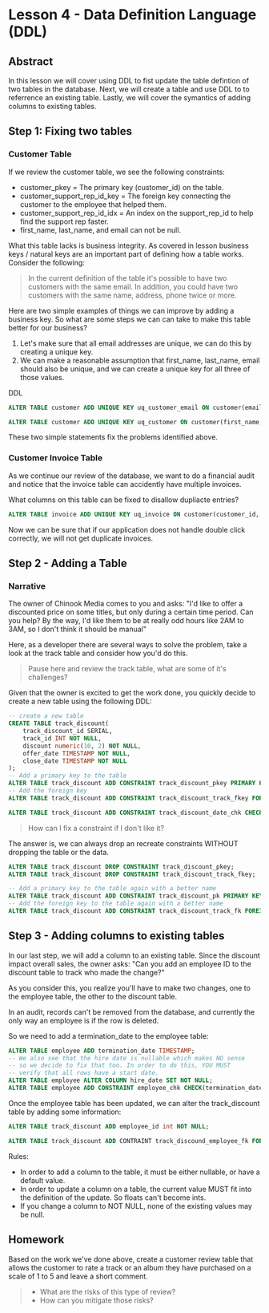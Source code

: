 <!--
Copyright 2024 Ryan McGuinness

Licensed under the Apache License, Version 2.0 (the "License");
you may not use this file except in compliance with the License.
You may obtain a copy of the License at

  http://www.apache.org/licenses/LICENSE-2.0

Unless required by applicable law or agreed to in writing, software
distributed under the License is distributed on an "AS IS" BASIS,
WITHOUT WARRANTIES OR CONDITIONS OF ANY KIND, either express or implied.
See the License for the specific language governing permissions and
limitations under the License.
-->
# Lesson 4 - Data Definition Language (DDL)

## Abstract

In this lesson we will cover using DDL to fist update the table defintion of two tables in the database.
Next, we will create a table and use DDL to to referrence an existing table.
Lastly, we will cover the symantics of adding columns to existing tables.

## Step 1: Fixing two tables

### Customer Table
If we review the customer table, we see the following constraints:

* customer_pkey = The primary key (customer_id) on the table.
* customer_support_rep_id_key = The foreign key connecting the customer to the employee that helped them.
* customer_support_rep_id_idx = An index on the support_rep_id to help find the support rep faster.
* first_name, last_name, and email can not be null.

What this table lacks is business integrity. As covered in lesson business keys / natural keys are
an important part of defining how a table works. Consider the following:

> In the current definition of the table it's possible to have two customers with the same email.
> In addition, you could have two customers with the same name, address, phone twice or more.

Here are two simple examples of things we can improve by adding a business key.
So what are some steps we can can take to make this table better for our business?

1. Let's make sure that all email addresses are unique, we can do this by creating a unique key.
2. We can make a reasonable assumption that first_name, last_name, email should also be unique, and we can create a unique key for all three of those values.

DDL
```sql
ALTER TABLE customer ADD UNIQUE KEY uq_customer_email ON customer(email);

ALTER TABLE customer ADD UNIQUE KEY uq_customer ON customer(first_name, last_name, email);
```

These two simple statements fix the problems identified above.

### Customer Invoice Table

As we continue our review of the database, we want to do a financial audit
and notice that the invoice table can accidently have multiple invoices.

What columns on this table can be fixed to disallow dupliacte entries?

```sql
ALTER TABLE invoice ADD UNIQUE KEY uq_invoice ON customer(customer_id, invoice_date);
```

Now we can be sure that if our application does not handle double click correctly, we will not get duplicate invoices.

## Step 2 - Adding a Table

### Narrative

The owner of Chinook Media comes to you and asks: "I'd like to offer a
discounted price on some titles, but only during a certain time period.
Can you help? By the way, I'd like them to be at really odd hours like 2AM to 3AM,
so I don't think it should be manual"

Here, as a developer there are several ways to solve the problem, take a
look at the track table and consider how you'd do this.

> Pause here and review the track table, what are some of it's challenges?

Given that the owner is excited to get the work done, you quickly decide
to create a new table using the following DDL:

```sql
-- create a new table
CREATE TABLE track_discount(
    track_discount_id SERIAL,
    track_id INT NOT NULL,
    discount numeric(10, 2) NOT NULL,
    offer_date TIMESTAMP NOT NULL,
    close_date TIMESTAMP NOT NULL
);
-- Add a primary key to the table
ALTER TABLE track_discount ADD CONSTRAINT track_discount_pkey PRIMARY KEY(track_discount_id);
-- Add the foreign key
ALTER TABLE track_discount ADD CONSTRAINT track_discount_track_fkey FOREIGN KEY(track_id) REFERENCES track(track_id);

ALTER TABLE track_discount ADD CONSTRAINT track_discount_date_chk CHECK (offer_date < close_date);
```

> How can I fix a constraint if I don't like it? 

The answer is, we can always drop an recreate constraints WITHOUT dropping the table or the data.

```sql
ALTER TABLE track_discount DROP CONSTRAINT track_discount_pkey;
ALTER TABLE track_discount DROP CONSTRAINT track_discount_track_fkey;

-- Add a primary key to the table again with a better name
ALTER TABLE track_discount ADD CONSTRAINT track_discount_pk PRIMARY KEY(track_discount_id);
-- Add the foreign key to the table again with a better name
ALTER TABLE track_discount ADD CONSTRAINT track_discount_track_fk FOREIGN KEY(track_id) REFERENCES track(track_id);
```

## Step 3 - Adding columns to existing tables

In our last step, we will add a column to an existing table. 
Since the discount impact overall sales, the owner asks:
"Can you add an employee ID to the discount table to track
who made the change?"

As you consider this, you realize you'll have to make two changes,
one to the employee table, the other to the discount table.

In an audit, records can't be removed from the database,
and currently the only way an employee is if the row is deleted.

So we need to add a termination_date to the employee table:

```sql
ALTER TABLE employee ADD termination_date TIMESTAMP;
-- We also see that the hire date is nullable which makes NO sense
-- so we decide to fix that too. In order to do this, YOU MUST
-- verify that all rows have a start date.
ALTER TABLE employee ALTER COLUMN hire_date SET NOT NULL; 
ALTER TABLE employee ADD CONSTRAINT employee_chk CHECK(termination_date > hire_date);
```

Once the employee table has been updated, we can alter the
track_discount table by adding some information:

```sql
ALTER TABLE track_discount ADD employee_id int NOT NULL;

ALTER TABLE track_discount ADD CONTRAINT track_discound_employee_fk FOREIGN KEY(employee_id) REFERENCES employee(employee_id);
```

Rules:

* In order to add a column to the table, it must be either nullable, or have a default value.
* In order to update a column on a table, the current value MUST fit into the definition of the update. So floats can't become ints.
* If you change a column to NOT NULL, none of the existing values may be null.

## Homework

Based on the work we've done above, create a customer review table
that allows the customer to rate a track or an album they have
purchased on a scale of 1 to 5 and leave a short comment.

> * What are the risks of this type of review?
> * How can you mitigate those risks?